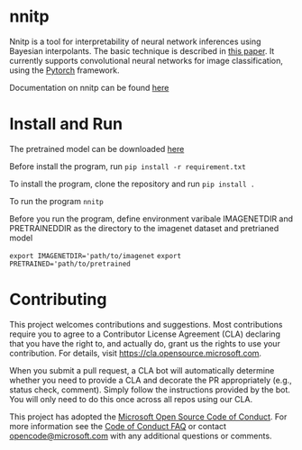 # nnitp

Nnitp is a tool for interpretability of neural network inferences
using Bayesian interpolants. The basic technique is described in
[this paper](https://arxiv.org/abs/2004.04198). It currently supports
convolutional neural networks for image classification, using the
[Pytorch](https://pytorch.org/) framework.

Documentation on nnitp can be found
[here](https://nnitp.readthedocs.io/en/latest/)


# Install and Run

The pretrained model can be downloaded [here]()

Before install the program, run
`pip install -r requirement.txt`

To install the program, clone the repository and run
`pip install .`

To run the program
`nnitp`

Before you run the program, define environment varibale IMAGENETDIR and
PRETRAINEDDIR as the directory to the imagenet dataset and pretrianed model

`export IMAGENETDIR='path/to/imagenet`
`export PRETRAINED='path/to/pretrained`


# Contributing

This project welcomes contributions and suggestions.  Most contributions require you to agree to a
Contributor License Agreement (CLA) declaring that you have the right to, and actually do, grant us
the rights to use your contribution. For details, visit https://cla.opensource.microsoft.com.

When you submit a pull request, a CLA bot will automatically determine whether you need to provide
a CLA and decorate the PR appropriately (e.g., status check, comment). Simply follow the instructions
provided by the bot. You will only need to do this once across all repos using our CLA.

This project has adopted the [Microsoft Open Source Code of Conduct](https://opensource.microsoft.com/codeofconduct/).
For more information see the [Code of Conduct FAQ](https://opensource.microsoft.com/codeofconduct/faq/) or
contact [opencode@microsoft.com](mailto:opencode@microsoft.com) with any additional questions or comments.
